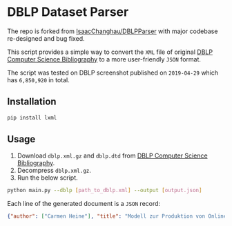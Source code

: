 # DBLP Dataset Parser

The repo is forked from
[IsaacChanghau/DBLPParser](https://github.com/IsaacChanghau/DBLPParser) with
major codebase re-designed and bug fixed.

This script provides a simple way to convert the `XML` file of original
[DBLP Computer Science Bibliography](https://dblp.org/xml/) to a more
user-friendly `JSON` format.

The script was tested on DBLP screenshot published on `2019-04-29` which has
`6,850,920` in total.

## Installation

```bash
pip install lxml
```

## Usage

1. Download `dblp.xml.gz` and `dblp.dtd` from
[DBLP Computer Science Bibliography](https://dblp.org/xml/).
2. Decompress `dblp.xml.gz`.
3. Run the below script.

```bash
python main.py --dblp [path_to_dblp.xml] --output [output.json]
```

Each line of the generated document is a `JSON` record:
```json
{"author": ["Carmen Heine"], "title": "Modell zur Produktion von Online-Hilfen.", "year": "2010", "school": ["Aarhus University"], "pages": ["1-315"], "isbn": ["978-3-86596-263-8"], "ee": ["http://d-nb.info/996064095"], "genre": "phdthesis"}
```
